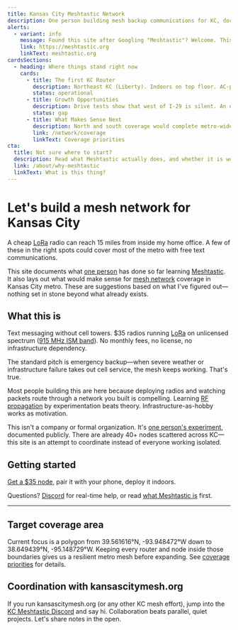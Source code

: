 ```yaml
---
title: Kansas City Meshtastic Network
description: One person building mesh backup communications for KC, documenting what works. You can do this too.
alerts:
  - variant: info
    message: Found this site after Googling "Meshtastic"? Welcome. This project documents Kansas City's build-out; the official project lives over at meshtastic.org.
    link: https://meshtastic.org
    linkText: meshtastic.org
cardsSections:
  - heading: Where things stand right now
    cards:
      - title: The first KC Router
        description: Northeast KC (Liberty). Indoors on top floor. AC-powered for now (solar on deck). Regularly links up with nodes in Independence and downtown KC. Feeds an MQTT gateway.
        status: operational
      - title: Growth Opportunities
        description: Drive tests show that west of I-29 is silent. An elevated site west of State Line would bring the mesh westward and is the next logical move.
        status: gap
      - title: What Makes Sense Next
        description: North and south coverage would complete metro-wide backbone. See what deployments would make the biggest impact.
        link: /network/coverage
        linkText: Coverage priorities
cta:
  title: Not sure where to start?
  description: Read what Meshtastic actually does, and whether it is worth your time.
  link: /about/why-meshtastic
  linkText: What is this thing?
---
```


# Let's build a mesh network for Kansas City

A cheap [LoRa](https://en.wikipedia.org/wiki/LoRa) radio can reach 15 miles from inside my home office. A few of these in the right spots could cover most of the metro with free text communications.

This site documents what [one person](/about/operator) has done so far learning [Meshtastic](https://meshtastic.org). It also lays out what would make sense for [mesh network](https://en.wikipedia.org/wiki/Mesh_networking) coverage in Kansas City metro. These are suggestions based on what I've figured out—nothing set in stone beyond what already exists.

## What this is

Text messaging without cell towers. $35 radios running [LoRa](https://en.wikipedia.org/wiki/LoRa) on unlicensed spectrum ([915 MHz ISM band](https://en.wikipedia.org/wiki/ISM_radio_band)). No monthly fees, no license, no infrastructure dependency.

The standard pitch is emergency backup—when severe weather or infrastructure failure takes out cell service, the mesh keeps working. That's true.

Most people building this are here because deploying radios and watching packets route through a network you built is compelling. Learning [RF propagation](https://en.wikipedia.org/wiki/Radio_propagation) by experimentation beats theory. Infrastructure-as-hobby works as motivation.

This isn't a company or formal organization. It's [one person's experiment](/about/operator), documented publicly. There are already 40+ nodes scattered across KC—this site is an attempt to coordinate instead of everyone working isolated.

## Getting started

[Get a $35 node](/get-started/join), pair it with your phone, deploy it indoors.

Questions? [Discord](https://discord.gg/eP5VSPKU) for real-time help, or read [what Meshtastic is](/about/why-meshtastic) first.

---

## Target coverage area

Current focus is a polygon from 39.561616°N, -93.948472°W down to 38.649439°N, -95.148729°W. Keeping every router and node inside those boundaries gives us a resilient metro mesh before expanding. See [coverage priorities](/network/coverage) for details.

## Coordination with kansascitymesh.org

If you run kansascitymesh.org (or any other KC mesh effort), jump into the
[KC Meshtastic Discord](https://discord.gg/eP5VSPKU) and say hi. Collaboration
beats parallel, quiet projects. Let's share notes in the open.
